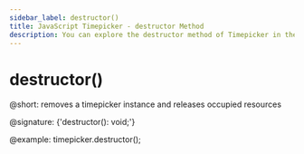 ```yaml
---
sidebar_label: destructor()
title: JavaScript Timepicker - destructor Method 
description: You can explore the destructor method of Timepicker in the documentation of the DHTMLX JavaScript UI library. Browse developer guides and API reference, try out code examples and live demos, and download a free 30-day evaluation version of DHTMLX Suite.
---
```


# destructor()

@short: removes a timepicker instance and releases occupied resources

@signature: {'destructor(): void;'}

@example:
timepicker.destructor();
